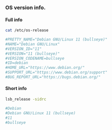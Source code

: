 ### OS version info.

#### Full info
```sh
cat /etc/os-release

#PRETTY_NAME="Debian GNU/Linux 11 (bullseye)"
#NAME="Debian GNU/Linux"
#VERSION_ID="11"
#VERSION="11 (bullseye)"
#VERSION_CODENAME=bullseye
#ID=debian
#HOME_URL="https://www.debian.org/"
#SUPPORT_URL="https://www.debian.org/support"
#BUG_REPORT_URL="https://bugs.debian.org/"
```
#### Short info
```sh
lsb_release -sidrc

#Debian
#Debian GNU/Linux 11 (bullseye)
#11
#bullseye
```